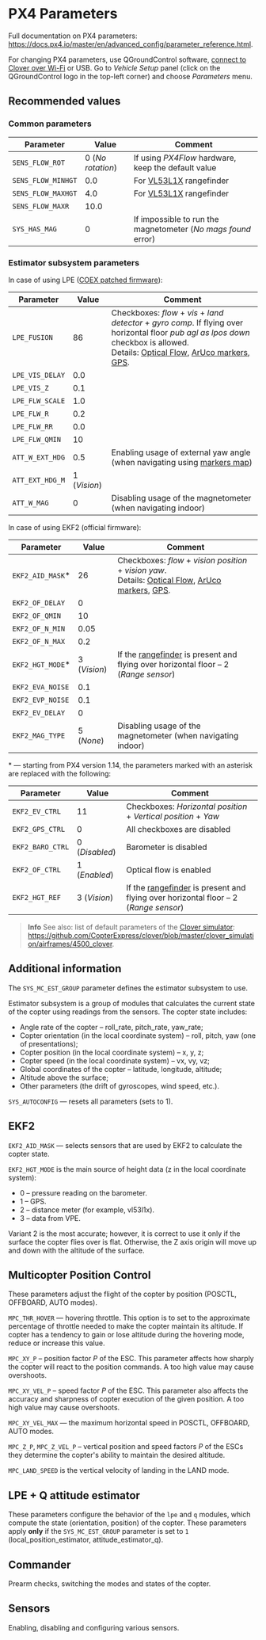 # PX4 Parameters

Full documentation on PX4 parameters: https://docs.px4.io/master/en/advanced_config/parameter_reference.html.

For changing PX4 parameters, use QGroundControl software, [connect to Clover over Wi-Fi](gcs_bridge.md) or USB. Go to *Vehicle Setup* panel (click on the QGroundControl logo in the top-left corner) and choose *Parameters* menu.

## Recommended values

### Common parameters

|Parameter|Value|Comment|
|-|-|-|
|`SENS_FLOW_ROT`|0 (*No rotation*)|If using *PX4Flow* hardware, keep the default value|
|`SENS_FLOW_MINHGT`|0.0|For [VL53L1X](laser.md) rangefinder|
|`SENS_FLOW_MAXHGT`|4.0|For [VL53L1X](laser.md) rangefinder|
|`SENS_FLOW_MAXR`|10.0||
|`SYS_HAS_MAG`|0|If impossible to run the magnetometer (*No mags found* error)|

### Estimator subsystem parameters

In case of using LPE ([COEX patched firmware](firmware.md)):

|Parameter|Value|Comment|
|-|-|-|
|`LPE_FUSION`|86|Checkboxes: *flow* + *vis* + *land detector* + *gyro comp*. If flying over horizontal floor *pub agl as lpos down* checkbox is allowed.<br>Details: [Optical Flow](optical_flow.md), [ArUco markers](aruco_map.md), [GPS](gps.md).|
|`LPE_VIS_DELAY`|0.0||
|`LPE_VIS_Z`|0.1||
|`LPE_FLW_SCALE`|1.0||
|`LPE_FLW_R`|0.2||
|`LPE_FLW_RR`|0.0||
|`LPE_FLW_QMIN`|10||
|`ATT_W_EXT_HDG`|0.5|Enabling usage of external yaw angle (when navigating using [markers map](aruco_map.md))|
|`ATT_EXT_HDG_M`|1 (*Vision*)||
|`ATT_W_MAG`|0|Disabling usage of the magnetometer (when navigating indoor)|

In case of using EKF2 (official firmware):

<!-- markdownlint-disable MD044 -->

|Parameter|Value|Comment|
|-|-|-|
|`EKF2_AID_MASK`\*|26|Checkboxes: *flow* + *vision position* + *vision yaw*.<br>Details: [Optical Flow](optical_flow.md), [ArUco markers](aruco_map.md), [GPS](gps.md).|
|`EKF2_OF_DELAY`|0||
|`EKF2_OF_QMIN`|10||
|`EKF2_OF_N_MIN`|0.05||
|`EKF2_OF_N_MAX`|0.2||
|`EKF2_HGT_MODE`\*|3 (*Vision*)|If the [rangefinder](laser.md) is present and flying over horizontal floor – 2 (*Range sensor*)|
|`EKF2_EVA_NOISE`|0.1||
|`EKF2_EVP_NOISE`|0.1||
|`EKF2_EV_DELAY`|0||
|`EKF2_MAG_TYPE`|5 (*None*)|Disabling usage of the magnetometer (when navigating indoor)|

\* — starting from PX4 version 1.14, the parameters marked with an asterisk are replaced with the following:

|Parameter|Value|Comment|
|-|-|-|
|`EKF2_EV_CTRL`|11|Checkboxes: *Horizontal position* + *Vertical position* + *Yaw*|
|`EKF2_GPS_CTRL`|0|All checkboxes are disabled|
|`EKF2_BARO_CTRL`|0 (*Disabled*)|Barometer is disabled|
|`EKF2_OF_CTRL`|1 (*Enabled*)|Optical flow is enabled|
|`EKF2_HGT_REF`|3 (*Vision*)|If the [rangefinder](laser.md) is present and flying over horizontal floor – 2 (*Range sensor*)|

<!-- markdownlint-enable MD031 -->

> **Info** See also: list of default parameters of the [Clover simulator](simulation.md): https://github.com/CopterExpress/clover/blob/master/clover_simulation/airframes/4500_clover.

## Additional information

The `SYS_MC_EST_GROUP` parameter defines the estimator subsystem to use.

Estimator subsystem is a group of modules that calculates the current state of the copter using readings from the sensors. The copter state includes:

* Angle rate of the copter – roll_rate, pitch_rate, yaw_rate;
* Copter orientation (in the local coordinate system) – roll, pitch, yaw (one of presentations);
* Copter position (in the local coordinate system) – x, y, z;
* Copter speed (in the local coordinate system) – vx, vy, vz;
* Global coordinates of the copter – latitude, longitude, altitude;
* Altitude above the surface;
* Other parameters (the drift of gyroscopes, wind speed, etc.).

`SYS_AUTOCONFIG` — resets all parameters (sets to 1).

## EKF2

`EKF2_AID_MASK` — selects sensors that are used by EKF2 to calculate the copter state.

`EKF2_HGT_MODE` is the main source of height data (z in the local coordinate system):

* 0 – pressure reading on the barometer.
* 1 – GPS.
* 2 – distance meter (for example, vl53l1x).
* 3 – data from VPE.

Variant 2 is the most accurate; however, it is correct to use it only if the surface the copter flies over is flat. Otherwise, the Z axis origin will move up and down with the altitude of the surface.

## Multicopter Position Control

These parameters adjust the flight of the copter by position (POSCTL, OFFBOARD, AUTO modes).

`MPC_THR_HOVER` — hovering throttle. This option is to set to the approximate percentage of throttle needed to make the copter maintain its altitude. If copter has a tendency to gain or lose altitude during the hovering mode, reduce or increase this value.

`MPC_XY_P` – position factor *P* of the ESC. This parameter affects how sharply the copter will react to the position commands. A too high value may cause overshoots.

`MPC_XY_VEL_P` – speed factor *P* of the ESC. This parameter also affects the accuracy and sharpness of copter execution of the given position. A too high value may cause overshoots.

`MPC_XY_VEL_MAX` — the maximum horizontal speed in POSCTL, OFFBOARD, AUTO modes.

`MPC_Z_P`, `MPC_Z_VEL_P` – vertical position and speed factors *P* of the ESCs they determine the copter's ability to maintain the desired altitude.

`MPC_LAND_SPEED` is the vertical velocity of landing in the LAND mode.

## LPE + Q attitude estimator

These parameters configure the behavior of the `lpe` and `q` modules, which compute the state (orientation, position) of the copter. These parameters apply **only** if the `SYS_MC_EST_GROUP` parameter is set to `1` (local_position_estimator, attitude_estimator_q).

## Commander

Prearm checks, switching the modes and states of the copter.

## Sensors

Enabling, disabling and configuring various sensors.
